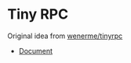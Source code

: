 # Tiny RPC 

Original idea from [wenerme/tinyrpc](https://github.com/wenerme/tinyrpc)

* [Document](https://apis.wener.me/docs/@wener/tinyrpc/index.html)
